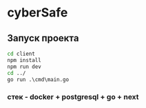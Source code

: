 # cyberSafe

## Запуск проекта
```cmd
cd client
npm install
npm run dev
cd ../
go run .\cmd\main.go
```

### стек - docker + postgresql + go + next